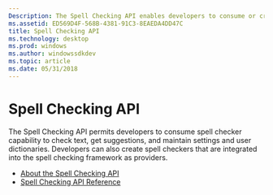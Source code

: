 ```yaml
---
Description: The Spell Checking API enables developers to consume or create spell checkers.
ms.assetid: ED569D4F-568B-4381-91C3-8EAEDA4DD47C
title: Spell Checking API
ms.technology: desktop
ms.prod: windows
ms.author: windowssdkdev
ms.topic: article
ms.date: 05/31/2018
---
```


# Spell Checking API

The Spell Checking API permits developers to consume spell checker capability to check text, get suggestions, and maintain settings and user dictionaries. Developers can also create spell checkers that are integrated into the spell checking framework as providers.

-   [About the Spell Checking API](about-the-spell-checker-api.md)
-   [Spell Checking API Reference](spell-checker-api-reference.md)

 

 



